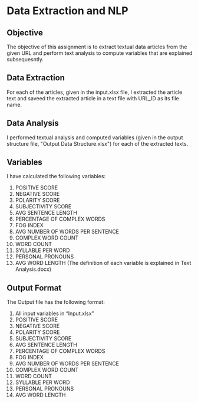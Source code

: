 # Data Extraction and NLP

## Objective
The objective of this assignment is to extract textual data articles from the given URL and perform text analysis to compute variables that are explained subsequesntly.

## Data Extraction
For each of the articles, given in the input.xlsx file, I extracted the article text and saveed the extracted article in a text file with URL_ID as its file name.

## Data Analysis
I performed textual analysis and computed variables (given in the output structure file, "Output Data Structure.xlsx") for each of the extracted texts.

## Variables
I have calculated the following variables:
1.	POSITIVE SCORE
2.	NEGATIVE SCORE
3.	POLARITY SCORE
4.	SUBJECTIVITY SCORE
5.	AVG SENTENCE LENGTH
6.	PERCENTAGE OF COMPLEX WORDS
7.	FOG INDEX
8.	AVG NUMBER OF WORDS PER SENTENCE
9.	COMPLEX WORD COUNT
10.	WORD COUNT
11.	SYLLABLE PER WORD
12.	PERSONAL PRONOUNS
13.	AVG WORD LENGTH
(The definition of each variable is explained in Text Analysis.docx)

## Output Format
The Output file has the following format:
1.	All input variables in “Input.xlsx”
2.	POSITIVE SCORE
3.	NEGATIVE SCORE
4.	POLARITY SCORE
5.	SUBJECTIVITY SCORE
6.	AVG SENTENCE LENGTH
7.	PERCENTAGE OF COMPLEX WORDS
8.	FOG INDEX
9.	AVG NUMBER OF WORDS PER SENTENCE
10.	COMPLEX WORD COUNT
11.	WORD COUNT
12.	SYLLABLE PER WORD
13.	PERSONAL PRONOUNS
14.	AVG WORD LENGTH
